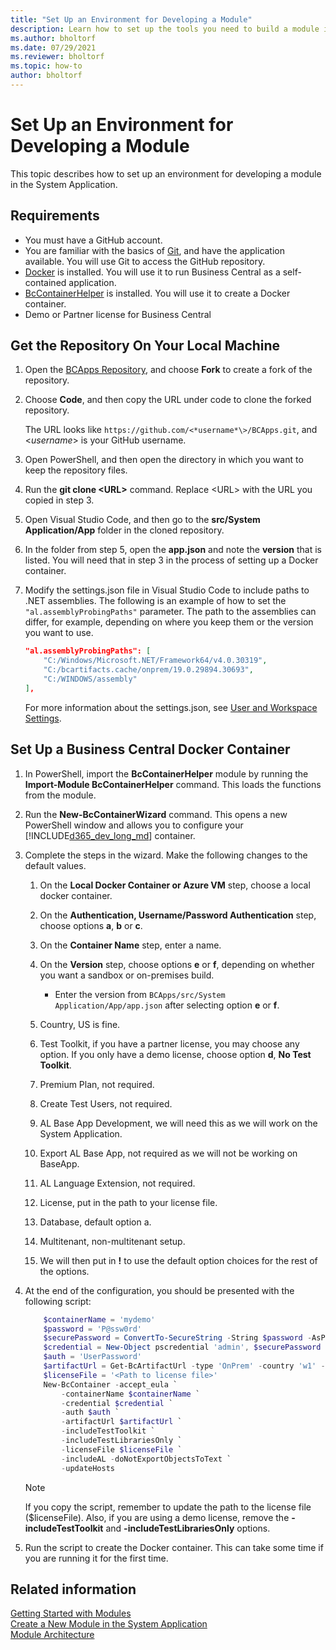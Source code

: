 ```yaml
---
title: "Set Up an Environment for Developing a Module"
description: Learn how to set up the tools you need to build a module in the System Application.
ms.author: bholtorf
ms.date: 07/29/2021
ms.reviewer: bholtorf
ms.topic: how-to
author: bholtorf
---
```


# Set Up an Environment for Developing a Module

This topic describes how to set up an environment for developing a module in the System Application.

## Requirements

- You must have a GitHub account.
- You are familiar with the basics of [Git](https://git-scm.com/), and have the application available. You will use Git to access the GitHub repository.
- [Docker](https://www.docker.com/) is installed. You will use it to run Business Central as a self-contained application.
- [BcContainerHelper](https://www.powershellgallery.com/packages/BcContainerHelper/) is installed. You will use it to create a Docker container.
- Demo or Partner license for Business Central

## Get the Repository On Your Local Machine

1. Open the [BCApps Repository](https://github.com/microsoft/BCApps), and choose **Fork** to create a fork of the repository.
2. Choose **Code**, and then copy the URL under code to clone the forked repository.

    The URL looks like `https://github.com/<*username*\>/BCApps.git`, and <*username*> is your GitHub username.
3. Open PowerShell, and then open the directory in which you want to keep the repository files.
4. Run the **git clone \<URL>** command. Replace \<URL> with the URL you copied in step 3.
5. Open Visual Studio Code, and then go to the **src/System Application/App** folder in the cloned repository.
6. In the folder from step 5, open the **app.json** and note the **version** that is listed. You will need that in step 3 in the process of setting up a Docker container.
7. Modify the settings.json file in Visual Studio Code to include paths to .NET assemblies. The following is an example of how to set the `"al.assemblyProbingPaths"` parameter. The path to the assemblies can differ, for example, depending on where you keep them or the version you want to use.

    ```json
    "al.assemblyProbingPaths": [
        "C:/Windows/Microsoft.NET/Framework64/v4.0.30319",
        "C:/bcartifacts.cache/onprem/19.0.29894.30693",
        "C:/WINDOWS/assembly"
    ],
    ```

    For more information about the settings.json, see [User and Workspace Settings](https://code.visualstudio.com/docs/getstarted/settings).

## Set Up a Business Central Docker Container

1. In PowerShell, import the **BcContainerHelper** module by running the **Import-Module BcContainerHelper** command. This loads the functions from the module.
2. Run the **New-BcContainerWizard** command. This opens a new PowerShell window and allows you to configure your [!INCLUDE[d365_dev_long_md](includes/d365_dev_long_md.md)] container.
3. Complete the steps in the wizard. Make the following changes to the default values.

    1. On the **Local Docker Container or Azure VM** step, choose a local docker container.
    2. On the **Authentication, Username/Password Authentication** step, choose options **a**, **b** or **c**.
    3. On the **Container Name** step, enter a name.
    4. On the **Version** step, choose options **e** or **f**, depending on whether you want a sandbox or on-premises build.

        - Enter the version from `BCApps/src/System Application/App/app.json` after selecting option **e** or **f**.
    5. Country, US is fine.
    6. Test Toolkit, if you have a partner license, you may choose any option. If you only have a demo license, choose option **d**, **No Test Toolkit**.
    7. Premium Plan, not required.
    8. Create Test Users, not required.
    9. AL Base App Development, we will need this as we will work on the System Application.
    10. Export AL Base App, not required as we will not be working on BaseApp.
    11. AL Language Extension, not required.
    12. License, put in the path to your license file.
    13. Database, default option a.
    14. Multitenant, non-multitenant setup.
    15. We will then put in **!** to use the default option choices for the rest of the options.
4. At the end of the configuration, you should be presented with the following script:

    ```powershell
        $containerName = 'mydemo'
        $password = 'P@ssw0rd'
        $securePassword = ConvertTo-SecureString -String $password -AsPlainText -Force
        $credential = New-Object pscredential 'admin', $securePassword
        $auth = 'UserPassword'
        $artifactUrl = Get-BcArtifactUrl -type 'OnPrem' -country 'w1' -select 'Latest'
        $licenseFile = '<Path to license file>'
        New-BcContainer -accept_eula `
            -containerName $containerName `
            -credential $credential `
            -auth $auth `
            -artifactUrl $artifactUrl `
            -includeTestToolkit `
            -includeTestLibrariesOnly `
            -licenseFile $licenseFile `
            -includeAL -doNotExportObjectsToText `
            -updateHosts
    ```

   > [!NOTE]
   > If you copy the script, remember to update the path to the license file ($licenseFile). Also, if you are using a demo license, remove the **-includeTestToolkit** and **-includeTestLibrariesOnly** options.
5. Run the script to create the Docker container. This can take some time if you are running it for the first time.

## Related information
[Getting Started with Modules](devenv-getting-started.md)  
[Create a New Module in the System Application](devenv-new-module.md)  
[Module Architecture](devenv-blueprint.md)  
